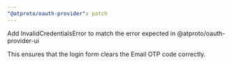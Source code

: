```yaml
---
"@atproto/oauth-provider": patch
---
```


Add InvalidCredentialsError to match the error expected in @atproto/oauth-provider-ui

This ensures that the login form clears the Email OTP code correctly.
